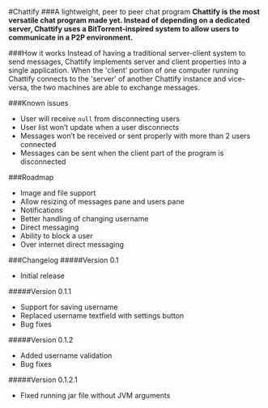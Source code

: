 #Chattify
###A lightweight, peer to peer chat program
__Chattify is the most versatile chat program made yet. Instead of depending on a dedicated server, Chattify uses a BitTorrent-inspired system to allow users to communicate in a P2P environment.__

###How it works
Instead of having a traditional server-client system to send messages, Chattify implements server and client properties into a single application. When the 'client' portion of one computer running Chattify connects to the 'server' of another Chattify instance and vice-versa, the two machines are able to exchange messages.

###Known issues
- User will receive ``null`` from disconnecting users
- User list won’t update when a user disconnects
- Messages won’t be received or sent properly with more than 2 users connected
- Messages can be sent when the client part of the program is disconnected

###Roadmap
- Image and file support
- Allow resizing of messages pane and users pane
- Notifications
- Better handling of changing username
- Direct messaging
- Ability to block a user
- Over internet direct messaging

###Changelog
#####Version 0.1
- Initial release

#####Version 0.1.1
- Support for saving username
- Replaced username textfield with settings button
- Bug fixes

#####Version 0.1.2
- Added username validation
- Bug fixes

#####Version 0.1.2.1
- Fixed running jar file without JVM arguments
